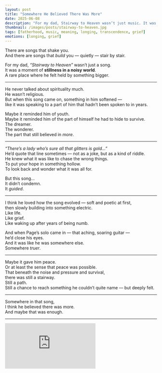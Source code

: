 ```yaml
---
layout: post
title: "Somewhere He Believed There Was More"
date: 2025-06-08
description: "For my dad, Stairway to Heaven wasn’t just music. It was a doorway. A whisper that maybe life could be more than struggle and noise."
thumbnail: /images/posts/stairway-to-heaven.jpg
tags: [fatherhood, music, meaning, longing, transcendence, grief]
emotions: [longing, grief]
---
```


There are songs that shake you.  
And there are songs that *build* you — quietly — stair by stair.

For my dad, *“Stairway to Heaven”* wasn’t just a song.  
It was a moment of **stillness in a noisy world**.  
A rare place where he felt held by something bigger.

---

He never talked about spirituality much.  
He wasn’t religious.  
But when this song came on, something in him softened —  
like it was speaking to a part of him that hadn’t been spoken to in years.

Maybe it reminded him of youth.  
Maybe it reminded him of the part of himself he had to hide to survive.  
The dreamer.  
The wonderer.  
The part that still believed in *more*.

---

*“There’s a lady who’s sure all that glitters is gold…”*  
He’d quote that line sometimes — not as a joke, but as a kind of riddle.  
He knew what it was like to chase the wrong things.  
To put your hope in something hollow.  
To look back and wonder what it was all for.

But this song…  
It didn’t condemn.  
It *guided*.

---

I think he loved how the song evolved — soft and poetic at first,  
then slowly building into something electric.  
Like life.  
Like grief.  
Like waking up after years of being numb.

And when Page’s solo came in — that aching, soaring guitar —  
he’d close his eyes.  
And it was like he was somewhere else.  
Somewhere *truer*.

---

Maybe it gave him peace.  
Or at least the sense that peace was possible.  
That beneath the noise and pressure and survival,  
there was still a stairway.  
Still a path.  
Still a chance to reach something he couldn’t quite name — but deeply felt.

---

Somewhere in that song,  
I think he believed there was more.  
And maybe that was enough.

---

<div class="video-container">
  <iframe src="https://www.youtube.com/embed/QkF3oxziUI4"
    title="Led Zeppelin - Stairway to Heaven (Official Audio)" 
    frameborder="0" allow="accelerometer; autoplay; clipboard-write; 
    encrypted-media; gyroscope; picture-in-picture; web-share" 
    allowfullscreen></iframe>
</div>
